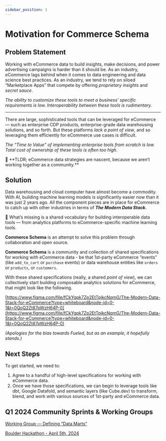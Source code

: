 ```yaml
---
sidebar_position: 1
---
```


# Motivation for Commerce Schema

## Problem Statement

Working with eCommerce data to build insights, make decisions, and power advertising campaigns is harder than it should be. As an industry, eCommerce lags behind when it comes to data engineering and data science best practices. As an industry, we tend to rely on siloed “Marketplace Apps” that compete by offering *proprietary insights* and *secret sauce*.

*The ability to customize these tools to meet a business’ specific requirements is low. Interoperability between these tools is rudimentary.*

- - -

There are large, sophisticated tools that can be leveraged for eCommerce — such as enterprise CDP products, enterprise-grade data warehousing solutions, and so forth. But these platforms *lack a point of view*, and so leveraging them efficiently for eCommerce use cases is difficult.

*The “Time to Value” of implementing enterprise tools from scratch is low. Total cost of ownership of these tools is often too high.*

<aside>
🤔 **TLDR; eCommerce data strategies are nascent, because we aren’t working together as a community.**

</aside>

## Solution

Data warehousing and cloud computer have almost become a commodity. With AI, building machine learning models is significantly easier now than it was just 2 years ago. All the component pieces are in place for eCommerce to catch up with other industries in terms of ***The Modern Data Stack*.**

<aside>
🤔 What’s missing is a shared vocabulary for building interoperable data tools — from analytics platforms to eCommerce-specific machine learning tools.

</aside>

**Commerce Schema** is an attempt to solve this problem through collaboration and open source.

**Commerce Schema** is a community and collection of shared specifications for working with eCommerce data - be that 1st-party eCommerce “events” (like `add_to_cart` or `purchase` events) or data warehouse entities like `orders` or `products`, or `customers`.

With these shared specifications (really, a shared *point of view*), we can collectively start building composable analytics solutions for eCommerce, that might look like the following.

[https://www.figma.com/file/fCkYgpk7Zp2EtTpjkcNqmG/The-Modern-Data-Stack-for-eCommerce?type=whiteboard&node-id=0-1&t=0QoQ2Zt87pWzH64P-0](https://www.figma.com/file/fCkYgpk7Zp2EtTpjkcNqmG/The-Modern-Data-Stack-for-eCommerce?type=whiteboard&node-id=0-1&t=0QoQ2Zt87pWzH64P-0)

*(Apologies for the bias towards Fueled, but as an example, it hopefully stands.)*

## Next Steps

To get started, we need to:

1. Agree to a handful of high-level specifications for working with eCommerce data.
2. Once we have those specifications, we can begin to leverage tools like dbt, Google Datafold, and semantic layers (like Cube.dev) to transform, blend, and work with various sources of 1st-party and eCommerce data.

## Q1 2024 Community Sprints & Working Groups

[Working Group — Defining “Data Marts”](https://www.notion.so/Working-Group-Defining-Data-Marts-3f8ffbc7593145a587e267481542ead1?pvs=21)

[Boulder Hackathon - April 5th, 2024](https://www.notion.so/Boulder-Hackathon-April-5th-2024-15b9b73bca374ec18180263fccc42ef9?pvs=21)
